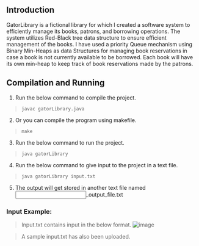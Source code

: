 ## Introduction
GatorLibrary is a fictional library for which I created a software system to efficiently manage its
books, patrons, and borrowing operations. The system utilizes Red-Black tree data structure to
ensure efficient management of the books. I have used a priority Queue mechanism using Binary
Min-Heaps as data Structures for managing book reservations in case a book is not currently
available to be borrowed. Each book will have its own min-heap to keep track of book reservations
made by the patrons.

## Compilation and Running

1. Run the below command to compile the project.
> `javac gatorLibrary.java`
2. Or you can compile the program using makefile.
> `make`
3. Run the below command to run the project.
> `java gatorLibrary`
4. Run the below command to give input to the project in a text file.
> `java gatorLibrary input.txt`
5. The output will get stored in another text file named <input>_output_file.txt

### Input Example:
> Input.txt contains input in the below format.
![image](https://github.com/lahari21/GatorLibrary/assets/62760117/3af64ff3-b8cc-461c-bca1-0187883a9471)

> A sample input.txt has also been uploaded.
